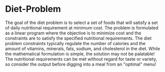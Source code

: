 # Diet-Problem
The goal of the diet problem is to select a set of foods that will satisfy a set of daily nutritional requirement at minimum cost. The problem is formulated as a linear program where the objective is to minimize cost and the constraints are to satisfy the specified nutritional requirements. The diet problem constraints typically regulate the number of calories and the amount of vitamins, minerals, fats, sodium, and cholesterol in the diet. While the mathematical formulation is simple, the solution may not be palatable! The nutritional requirements can be met without regard for taste or variety, so consider the output before digging into a meal from an "optimal" menu!
